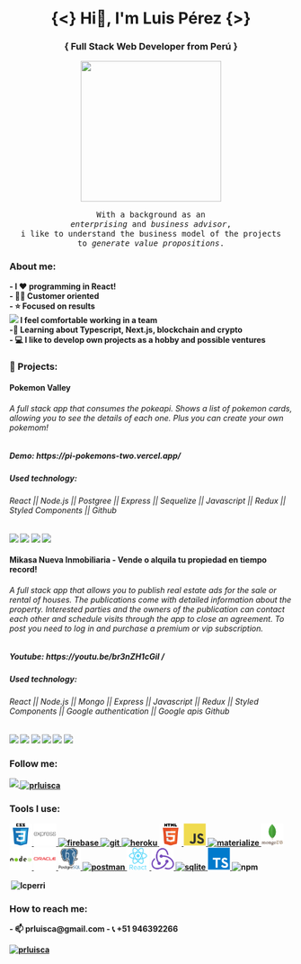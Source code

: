 <h1 align="center"> {<} Hi👋, I'm Luis Pérez {>} </h1>
<h3 align="center">{ Full Stack Web Developer from Perú }</h3>

<p align="center">
  <img align="middle" src="https://media.giphy.com/media/26AHqZycSplGWWPAI/giphy.gif" width="250" height="250" />
</p>

  <p align="center" >
  <samp>
    With a background as an<br/>
    <em>enterprising</em> and <em>business advisor</em>,<br/>
    i like to understand the business model of the projects <br/>
    to <em>generate value  propositions</em>.
  </samp>
  <br/>
</p>

<h3 align="left">About me:</h3>

<b>- I ❤️ programming in React!</b><br/>
<b>- 👨🏻 Customer oriented </b><br/>
<b>- ⭐️ Focused on results </b><br/>
<b><img src="https://media.giphy.com/media/LnQjpWaON8nhr21vNW/giphy.gif" width="30"> I feel comfortable working in a team</b><br/>
<b>-🌱 Learning about Typescript, Next.js, blockchain and crypto<br/>
<b>- 💻 I like to develop own projects as a hobby and possible ventures</b><br/>
  
<h3 align="left">📌 Projects:</h3>  
<h4>Pokemon Valley</h4>
<h6>A full stack app that consumes the pokeapi. Shows a list of pokemon cards, allowing you to see the details of each one. Plus you can create your own pokemom!</h6>

  <h5>Demo: https://pi-pokemons-two.vercel.app/</h5>
  <h5>Used technology:</h5>
  <h6> React || Node.js || Postgree || Express || Sequelize || Javascript || Redux || Styled Components || Github </h6>
  <img src='https://res.cloudinary.com/real-estate-ads/image/upload/v1658435544/github/poke_portada_m8asf8.png' height="220" />
  <img src='https://res.cloudinary.com/real-estate-ads/image/upload/v1658437246/github/poke_home_lhrhqa.png' height="220" />
  <img src='https://res.cloudinary.com/real-estate-ads/image/upload/v1658436850/github/poke_details_elz58z.png' height="220" />
  <img src='https://res.cloudinary.com/real-estate-ads/image/upload/v1658436859/github/poke_create_iamrt8.png' height="220" />
  
<h4>Mikasa Nueva Inmobiliaria - Vende o alquila tu propiedad en tiempo record!</h4>

<h6> A full stack app that allows you to publish real estate ads for the sale or rental of houses. The publications come with detailed information about the property. Interested parties and the owners of the publication can contact each other and schedule visits through the app to close an agreement. To post you need to log in and purchase a premium or vip subscription.</h6>

<h5>Youtube: https://youtu.be/br3nZH1cGiI /</h5>

<div><h5>Used technology:</h5>
  <h6> React || Node.js || Mongo || Express || Javascript || Redux || Styled Components || Google authentication || Google apis Github </h6></div>
    <img src='https://res.cloudinary.com/real-estate-ads/image/upload/v1658439471/github/mikasa_portada_nhpxne.png' height="220" />
  <img src='https://res.cloudinary.com/real-estate-ads/image/upload/v1658439471/github/mikasa_home_em8w4q.png' height="220" />
  <img src='https://res.cloudinary.com/real-estate-ads/image/upload/v1658439470/github/mikasa_details_guqax9.png' height="220" />
  <img src='https://res.cloudinary.com/real-estate-ads/image/upload/v1658439470/github/mikasa_favs_tpbkr0.png' height="220" />
  <img src='https://res.cloudinary.com/real-estate-ads/image/upload/v1658439907/github/mikasa_map_hyy9ti.png' height="220" />
  <img src='https://res.cloudinary.com/real-estate-ads/image/upload/v1658439469/github/mikasa_planes_bltic2.png' height="220" />
  
<h3 align="left">Follow me:</h3>
<p align="left">
<a href="https://www.linkedin.com/in/luisperez-fullstack/" target="blank">
  <img src="https://www.freeiconspng.com/uploads/linkedin-logo-3.png" width="32" />
</a>
<a href="https://twitter.com/prluisca" target="blank"><img align="center" src="https://raw.githubusercontent.com/rahuldkjain/github-profile-readme-generator/master/src/images/icons/Social/twitter.svg" alt="prluisca" height="30" width="40" /></a>
</p>

<h3 align="left">Tools I use:</h3>
<p align="left"> <a href="https://www.w3schools.com/css/" target="_blank" rel="noreferrer"> <img src="https://raw.githubusercontent.com/devicons/devicon/master/icons/css3/css3-original-wordmark.svg" alt="css3" width="40" height="40"/> </a> 
  <a href="https://expressjs.com" target="_blank" rel="noreferrer"> <img src="https://raw.githubusercontent.com/devicons/devicon/master/icons/express/express-original-wordmark.svg" alt="express" width="40" height="40"/> </a> <a href="https://firebase.google.com/" target="_blank" rel="noreferrer"> <img src="https://www.vectorlogo.zone/logos/firebase/firebase-icon.svg" alt="firebase" width="40" height="40"/> </a> <a href="https://git-scm.com/" target="_blank" rel="noreferrer"> <img src="https://www.vectorlogo.zone/logos/git-scm/git-scm-icon.svg" alt="git" width="40" height="40"/> </a> <a href="https://heroku.com" target="_blank" rel="noreferrer"> <img src="https://www.vectorlogo.zone/logos/heroku/heroku-icon.svg" alt="heroku" width="40" height="40"/> </a> <a href="https://www.w3.org/html/" target="_blank" rel="noreferrer"> <img src="https://raw.githubusercontent.com/devicons/devicon/master/icons/html5/html5-original-wordmark.svg" alt="html5" width="40" height="40"/> </a> <a href="https://developer.mozilla.org/en-US/docs/Web/JavaScript" target="_blank" rel="noreferrer"> <img src="https://raw.githubusercontent.com/devicons/devicon/master/icons/javascript/javascript-original.svg" alt="javascript" width="40" height="40"/> </a> <a href="https://materializecss.com/" target="_blank" rel="noreferrer"> <img src="https://raw.githubusercontent.com/prplx/svg-logos/5585531d45d294869c4eaab4d7cf2e9c167710a9/svg/materialize.svg" alt="materialize" width="40" height="40"/> </a> <a href="https://www.mongodb.com/" target="_blank" rel="noreferrer"> <img src="https://raw.githubusercontent.com/devicons/devicon/master/icons/mongodb/mongodb-original-wordmark.svg" alt="mongodb" width="40" height="40"/> </a> <a href="https://nodejs.org" target="_blank" rel="noreferrer"> <img src="https://raw.githubusercontent.com/devicons/devicon/master/icons/nodejs/nodejs-original-wordmark.svg" alt="nodejs" width="40" height="40"/> </a> <a href="https://www.oracle.com/" target="_blank" rel="noreferrer"> <img src="https://raw.githubusercontent.com/devicons/devicon/master/icons/oracle/oracle-original.svg" alt="oracle" width="40" height="40"/> </a> <a href="https://www.postgresql.org" target="_blank" rel="noreferrer"> <img src="https://raw.githubusercontent.com/devicons/devicon/master/icons/postgresql/postgresql-original-wordmark.svg" alt="postgresql" width="40" height="40"/> </a> <a href="https://postman.com" target="_blank" rel="noreferrer"> <img src="https://www.vectorlogo.zone/logos/getpostman/getpostman-icon.svg" alt="postman" width="40" height="40"/> </a> <a href="https://reactjs.org/" target="_blank" rel="noreferrer"> <img src="https://raw.githubusercontent.com/devicons/devicon/master/icons/react/react-original-wordmark.svg" alt="react" width="40" height="40"/> </a> <a href="https://redux.js.org" target="_blank" rel="noreferrer"> <img src="https://raw.githubusercontent.com/devicons/devicon/master/icons/redux/redux-original.svg" alt="redux" width="40" height="40"/> </a> <a href="https://www.sqlite.org/" target="_blank" rel="noreferrer"> <img src="https://www.vectorlogo.zone/logos/sqlite/sqlite-icon.svg" alt="sqlite" width="40" height="40"/> </a> <a href="https://www.typescriptlang.org/" target="_blank" rel="noreferrer"> <img src="https://raw.githubusercontent.com/devicons/devicon/master/icons/typescript/typescript-original.svg" alt="typescript" width="40" height="40"/> </a> <img src="https://user-images.githubusercontent.com/75188489/180305224-236c68ff-2d92-4aa7-82aa-1be744af3c76.png" alt="npm" />
 </p>

 <p>&nbsp;<img align="center" src="https://github-readme-stats.vercel.app/api?username=lcperri&show_icons=true&locale=en" alt="lcperri" /></p>
  
 <h3 align="left">How to reach me:</h3>
  - 📫 prluisca@gmail.com
  - 📞 +51 946392266
<p align="left"> <a href="https://twitter.com/prluisca" target="blank"><img src="https://img.shields.io/twitter/follow/prluisca?logo=twitter&style=for-the-badge" alt="prluisca" /></a> </p>

